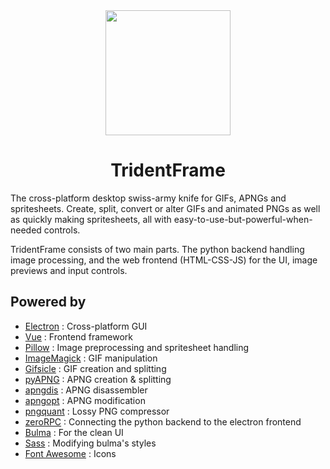 <div align="center">
  <a href="https://stahlferro.netlify.app/softwares/tridentframe">
    <img width="200" height="200" src="https://stahlferro.netlify.app/logos/TridentFrame_logo.svg">
  </a>
  <h1>TridentFrame</h1>
</div>

The cross-platform desktop swiss-army knife for GIFs, APNGs and spritesheets. Create, split, convert or alter GIFs and animated PNGs as well as quickly making spritesheets, all with easy-to-use-but-powerful-when-needed controls.

TridentFrame consists of two main parts. The python backend handling image processing, and the web frontend (HTML-CSS-JS) for the UI, image previews and input controls.

## Powered by

* [Electron](https://electronjs.org/) : Cross-platform GUI
* [Vue](https://vuejs.org/) : Frontend framework
* [Pillow](https://python-pillow.org/) : Image preprocessing and spritesheet handling
* [ImageMagick](https://imagemagick.org/index.php) : GIF manipulation
* [Gifsicle](https://www.lcdf.org/gifsicle/) : GIF creation and splitting
* [pyAPNG](https://github.com/eight04/pyAPNG) : APNG creation & splitting
* [apngdis](http://apngdis.sourceforge.net/) : APNG disassembler
* [apngopt](https://sourceforge.net/projects/apng/files/APNG_Optimizer/) : APNG modification
* [pngquant](https://pngquant.org/) : Lossy PNG compressor
* [zeroRPC](https://www.zerorpc.io/) : Connecting the python backend to the electron frontend
* [Bulma](https://bulma.io/) : For the clean UI
* [Sass](https://sass-lang.com/) : Modifying bulma's styles
* [Font Awesome](https://fontawesome.com/) : Icons
